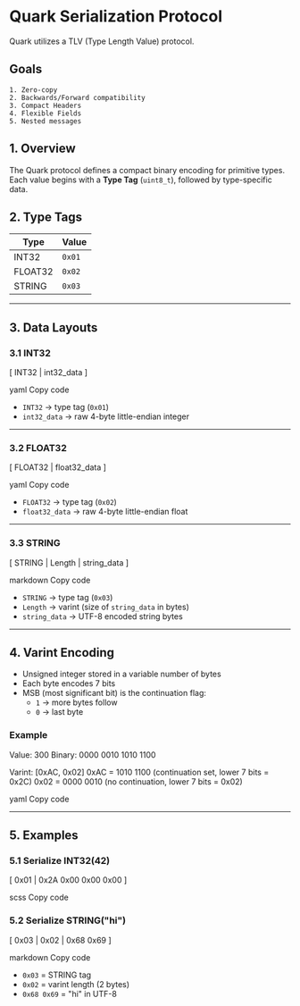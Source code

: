 

# Quark Serialization Protocol

Quark utilizes a TLV (Type Length Value) protocol. 

## Goals
    1. Zero-copy
    2. Backwards/Forward compatibility
    3. Compact Headers
    4. Flexible Fields
    5. Nested messages

## 1. Overview
The Quark protocol defines a compact binary encoding for primitive types.  
Each value begins with a **Type Tag** (`uint8_t`), followed by type-specific data.

## 2. Type Tags
| Type     | Value |
|----------|-------|
| INT32    | `0x01` |
| FLOAT32  | `0x02` |
| STRING   | `0x03` |

---

## 3. Data Layouts

### 3.1 INT32
[ INT32 | int32_data ]

yaml
Copy code
- `INT32` → type tag (`0x01`)  
- `int32_data` → raw 4-byte little-endian integer  

---

### 3.2 FLOAT32
[ FLOAT32 | float32_data ]

yaml
Copy code
- `FLOAT32` → type tag (`0x02`)  
- `float32_data` → raw 4-byte little-endian float  

---

### 3.3 STRING
[ STRING | Length | string_data ]

markdown
Copy code
- `STRING` → type tag (`0x03`)  
- `Length` → varint (size of `string_data` in bytes)  
- `string_data` → UTF-8 encoded string bytes  

---

## 4. Varint Encoding

- Unsigned integer stored in a variable number of bytes  
- Each byte encodes 7 bits  
- MSB (most significant bit) is the continuation flag:
  - `1` → more bytes follow  
  - `0` → last byte  

### Example
Value: 300
Binary: 0000 0010 1010 1100

Varint: [0xAC, 0x02]
0xAC = 1010 1100 (continuation set, lower 7 bits = 0x2C)
0x02 = 0000 0010 (no continuation, lower 7 bits = 0x02)

yaml
Copy code

---

## 5. Examples

### 5.1 Serialize INT32(42)
[ 0x01 | 0x2A 0x00 0x00 0x00 ]

scss
Copy code

### 5.2 Serialize STRING("hi")
[ 0x03 | 0x02 | 0x68 0x69 ]

markdown
Copy code
- `0x03` = STRING tag  
- `0x02` = varint length (2 bytes)  
- `0x68 0x69` = "hi" in UTF-8  



